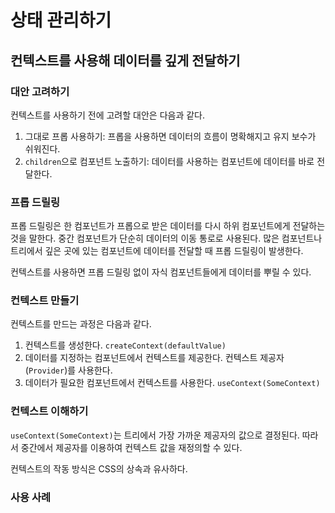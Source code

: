 # 상태 관리하기

## 컨텍스트를 사용해 데이터를 깊게 전달하기

### 대안 고려하기

컨텍스트를 사용하기 전에 고려할 대안은 다음과 같다.

1. 그대로 프롭 사용하기: 프롭을 사용하면 데이터의 흐름이 명확해지고 유지 보수가 쉬워진다.
2. `children`으로 컴포넌트 노출하기: 데이터를 사용하는 컴포넌트에 데이터를 바로 전달한다.

### 프롭 드릴링

프롭 드릴링은 한 컴포넌트가 프롭으로 받은 데이터를 다시 하위 컴포넌트에게 전달하는 것을 말한다. 중간 컴포넌트가 단순히 데이터의 이동 통로로 사용된다. 많은 컴포넌트나 트리에서 깊은 곳에 있는 컴포넌트에 데이터를 전달할 때 프롭 드릴링이 발생한다.

컨텍스트를 사용하면 프롭 드릴링 없이 자식 컴포넌트들에게 데이터를 뿌릴 수 있다.

### 컨텍스트 만들기

컨텍스트를 만드는 과정은 다음과 같다.

1. 컨텍스트를 생성한다. `createContext(defaultValue)`
2. 데이터를 지정하는 컴포넌트에서 컨텍스트를 제공한다. 컨텍스트 제공자(`Provider`)를 사용한다.
3. 데이터가 필요한 컴포넌트에서 컨텍스트를 사용한다. `useContext(SomeContext)`

### 컨텍스트 이해하기

`useContext(SomeContext)`는 트리에서 가장 가까운 제공자의 값으로 결정된다. 따라서 중간에서 제공자를 이용하여 컨텍스트 값을 재정의할 수 있다.

컨텍스트의 작동 방식은 CSS의 상속과 유사하다.

### 사용 사례

